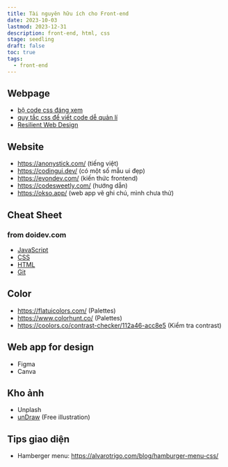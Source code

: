 ```yaml
---
title: Tài nguyên hữu ích cho Front-end
date: 2023-10-03
lastmod: 2023-12-31
description: front-end, html, css
stage: seedling
draft: false
toc: true
tags:
  - front-end
---
```

## Webpage
- [bộ code css đáng xem](https://topdev.vn/blog/thanh-thao-ky-nang-css-cua-ban-voi-bo-code-cuc-chat/?amp)
- [quy tắc css để viết code dễ quản lí](https://cssguidelin.es/)
- [Resilient Web Design](https://resilientwebdesign.com/)
## Website
- https://anonystick.com/ (tiếng việt)
- https://codingui.dev/ (có một số mẫu ui đẹp)
- https://evondev.com/ (kiến thức frontend)
- https://codesweetly.com/ (hướng dẫn)
- https://okso.app/ (web app vẽ ghi chú, mình chưa thử)
## Cheat Sheet
### from doidev.com
- [JavaScript](https://doidev.com/javascript-cheat-sheet/)
- [CSS](https://doidev.com/css-cheat-sheet/)
- [HTML](https://doidev.com/html-cheat-sheet/)
- [Git](https://doidev.com/tong-hop-git-cheat-sheet/)
## Color
- https://flatuicolors.com/ (Palettes)
- https://www.colorhunt.co/ (Palettes)
- https://coolors.co/contrast-checker/112a46-acc8e5 (Kiểm tra contrast)
## Web app for design
- Figma
- Canva
## Kho ảnh 
- Unplash
- [unDraw](https://undraw.co/) (Free illustration)
## Tips giao diện
- Hamberger menu: https://alvarotrigo.com/blog/hamburger-menu-css/